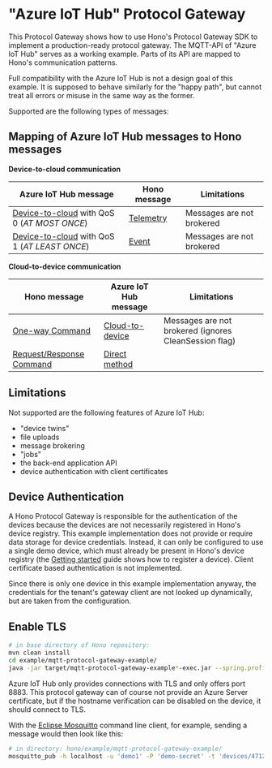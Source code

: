 # "Azure IoT Hub" Protocol Gateway

This Protocol Gateway shows how to use Hono's Protocol Gateway SDK to implement a production-ready protocol gateway. 
The MQTT-API of "Azure IoT Hub" serves as a working example. Parts of its API are mapped to Hono's communication patterns.

Full compatibility with the Azure IoT Hub is not a design goal of this example. It is supposed to behave similarly for 
the "happy path", but cannot treat all errors or misuse in the same way as the former.  

Supported are the following types of messages:

## Mapping of Azure IoT Hub messages to Hono messages

**Device-to-cloud communication**

| Azure IoT Hub message | Hono message | Limitations |
|---|---|---|
| [Device-to-cloud](https://docs.microsoft.com/en-us/azure/iot-hub/iot-hub-devguide-d2c-guidance) with QoS 0 (*AT MOST ONCE*) | [Telemetry](https://www.eclipse.org/hono/docs/api/telemetry/#forward-telemetry-data) | Messages are not brokered | 
| [Device-to-cloud](https://docs.microsoft.com/en-us/azure/iot-hub/iot-hub-devguide-d2c-guidance) with QoS 1 (*AT LEAST ONCE*) | [Event](https://www.eclipse.org/hono/docs/api/event/#forward-event) | Messages are not brokered | 


**Cloud-to-device communication**

| Hono message | Azure IoT Hub message | Limitations |
|---|---|---|
| [One-way Command](https://www.eclipse.org/hono/docs/api/command-and-control/#send-a-one-way-command) | [Cloud-to-device](https://docs.microsoft.com/en-us/azure/iot-hub/iot-hub-devguide-messages-c2d) | Messages are not brokered (ignores CleanSession flag) | 
| [Request/Response Command](https://www.eclipse.org/hono/docs/api/command-and-control/#send-a-request-response-command) | [Direct method](https://docs.microsoft.com/en-us/azure/iot-hub/iot-hub-devguide-direct-methods) | |

## Limitations

Not supported are the following features of Azure IoT Hub:
 
 * "device twins"
 * file uploads 
 * message brokering 
 * "jobs"
 * the back-end application API 
 * device authentication with client certificates

## Device Authentication

A Hono Protocol Gateway is responsible for the authentication of the devices because the devices are not necessarily registered in Hono's device registry.
This example implementation does not provide or require data storage for device credentials. 
Instead, it can only be configured to use a single demo device, which must already be present in Hono's device registry 
 (the [Getting started](https://www.eclipse.org/hono/getting-started/#registering-devices) guide shows how to register a device).
Client certificate based authentication is not implemented.

Since there is only one device in this example implementation anyway, the credentials for the tenant's gateway client are not looked up dynamically, but are taken from the configuration.
 
 
## Enable TLS 

~~~sh
# in base directory of Hono repository:
mvn clean install
cd example/mqtt-protocol-gateway-example/
java -jar target/mqtt-protocol-gateway-example*-exec.jar --spring.profiles.active=ssl
~~~

Azure IoT Hub only provides connections with TLS and only offers port 8883. 
This protocol gateway can of course not provide an Azure Server certificate, 
but if the hostname verification can be disabled on the device, it should connect to TLS. 

With the [Eclipse Mosquitto](https://mosquitto.org/) command line client, for example, sending a message would then look like this:

~~~sh
# in directory: hono/example/mqtt-protocol-gateway-example/
mosquitto_pub -h localhost -u 'demo1' -P 'demo-secret' -t 'devices/4712/messages/events' -m '5 degrees' -p 8883 --insecure --cafile target/config/hono-demo-certs-jar/trusted-certs.pem
~~~
 